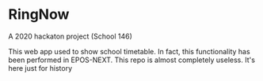 # RingNow
A 2020 hackaton project (School 146)

This web app used to show school timetable. In fact, this functionality has been performed in EPOS-NEXT. 
This repo is almost completely useless. It's here just for history
